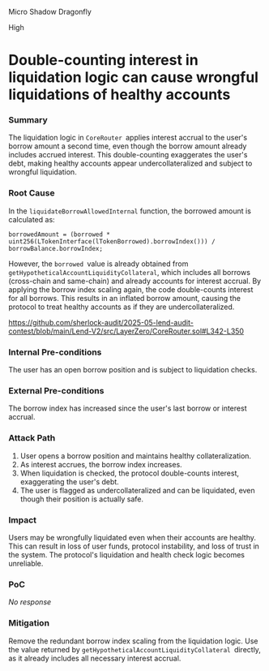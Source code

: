 Micro Shadow Dragonfly

High

# Double-counting interest in liquidation logic can cause wrongful liquidations of healthy accounts

### Summary

The liquidation logic in `CoreRouter `applies interest accrual to the user's borrow amount a second time, even though the borrow amount already includes accrued interest. This double-counting exaggerates the user's debt, making healthy accounts appear undercollateralized and subject to wrongful liquidation.

### Root Cause

In the `liquidateBorrowAllowedInternal` function, the borrowed amount is calculated as:
```solidity
borrowedAmount = (borrowed * uint256(LTokenInterface(lTokenBorrowed).borrowIndex())) / borrowBalance.borrowIndex;
```


However, the `borrowed `value is already obtained from `getHypotheticalAccountLiquidityCollateral`, which includes all borrows (cross-chain and same-chain) and already accounts for interest accrual. By applying the borrow index scaling again, the code double-counts interest for all borrows. This results in an inflated borrow amount, causing the protocol to treat healthy accounts as if they are undercollateralized.


https://github.com/sherlock-audit/2025-05-lend-audit-contest/blob/main/Lend-V2/src/LayerZero/CoreRouter.sol#L342-L350

### Internal Pre-conditions

The user has an open borrow position and is subject to liquidation checks.


### External Pre-conditions

The borrow index has increased since the user's last borrow or interest accrual.

### Attack Path

1. User opens a borrow position and maintains healthy collateralization.
2. As interest accrues, the borrow index increases.
3. When liquidation is checked, the protocol double-counts interest, exaggerating the user's debt.
4. The user is flagged as undercollateralized and can be liquidated, even though their position is actually safe.

### Impact

Users may be wrongfully liquidated even when their accounts are healthy. This can result in loss of user funds, protocol instability, and loss of trust in the system. The protocol's liquidation and health check logic becomes unreliable.

### PoC

_No response_

### Mitigation

Remove the redundant borrow index scaling from the liquidation logic. Use the value returned by `getHypotheticalAccountLiquidityCollateral `directly, as it already includes all necessary interest accrual.
